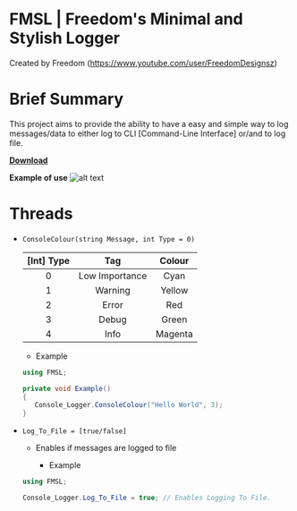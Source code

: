 FMSL | Freedom's Minimal and Stylish Logger
=================================================================================

Created by Freedom (https://www.youtube.com/user/FreedomDesignsz)  

Brief Summary
=================================================================================

This project aims to provide the ability to have a easy and simple way to log
messages/data to either log to CLI [Command-Line Interface] or/and to log file.    

**[Download](https://github.com/FreedomDesigns/FMSL/releases/latest)**

 **Example of use**
![alt text](https://i.gyazo.com/3f81ebbb4eda9d96ffca207bbee11977.png "Example")

Threads
=================================================================================

* `ConsoleColour(string Message, int Type = 0)`

    | [Int] Type | Tag            | Colour  |
    |:----------:|:--------------:|:-------:|
    | 0          | Low Importance | Cyan    |
    | 1          | Warning        | Yellow  |
    | 2          | Error          | Red     |
    | 3          | Debug          | Green   |
    | 4          | Info           | Magenta |

  * Example
   ```c#
   using FMSL;
   
   private void Example()
   {
      Console_Logger.ConsoleColour("Hello World", 3);
   }
   ```
   
* `Log_To_File = [true/false]`

  * Enables if messages are logged to file

    * Example
   ```c#
   using FMSL;
   
   Console_Logger.Log_To_File = true; // Enables Logging To File.
   ```
